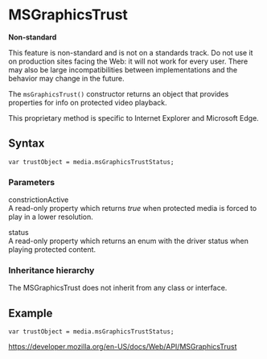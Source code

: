 # MSGraphicsTrust

**Non-standard**

This feature is non-standard and is not on a standards track. Do not use it on production sites facing the Web: it will not work for every user. There may also be large incompatibilities between implementations and the behavior may change in the future.

The `msGraphicsTrust()` constructor returns an object that provides properties for info on protected video playback.

This proprietary method is specific to Internet Explorer and Microsoft Edge.

## Syntax

    var trustObject = media.msGraphicsTrustStatus;

### Parameters

constrictionActive  
A read-only property which returns _true_ when protected media is forced to play in a lower resolution.

status  
A read-only property which returns an enum with the driver status when playing protected content.

### Inheritance hierarchy

The MSGraphicsTrust does not inherit from any class or interface.

## Example

    var trustObject = media.msGraphicsTrustStatus;

<a href="https://developer.mozilla.org/en-US/docs/Web/API/MSGraphicsTrust" class="_attribution-link">https://developer.mozilla.org/en-US/docs/Web/API/MSGraphicsTrust</a>
